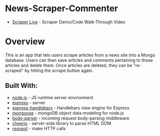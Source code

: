 # News-Scraper-Commenter

* [Scraper Live](https://youtu.be/RpKAsnctajc) - Scraper Demo/Code Walk-Through Video


# Overview

This is an app that lets users scrape articles from a news site into a Mongo database.  Users can then save articles and comments pertaining to those articles and delete them.  Once articles are deleted, they can be "re-scraped" by hitting the scrape button again.  

## Built With:

* [node.js](https://nodejs.org/en/) - JS runtime server environment
* [express](https://expressjs.com/) - server
* [express-handlebars](https://www.npmjs.com/package/express-handlebars) - Handlebars view engine for Express
* [mongoose](http://mongoosejs.com/) - mongoDB object data modeling for node.js
* [body-parser](https://www.npmjs.com/package/body-parser) - incoming request body-parsing middleware
* [cheerio](https://www.npmjs.com/package/cheerio) - server-side library to parse HTML DOM 
* [request](https://www.npmjs.com/package/request) - make HTTP calls